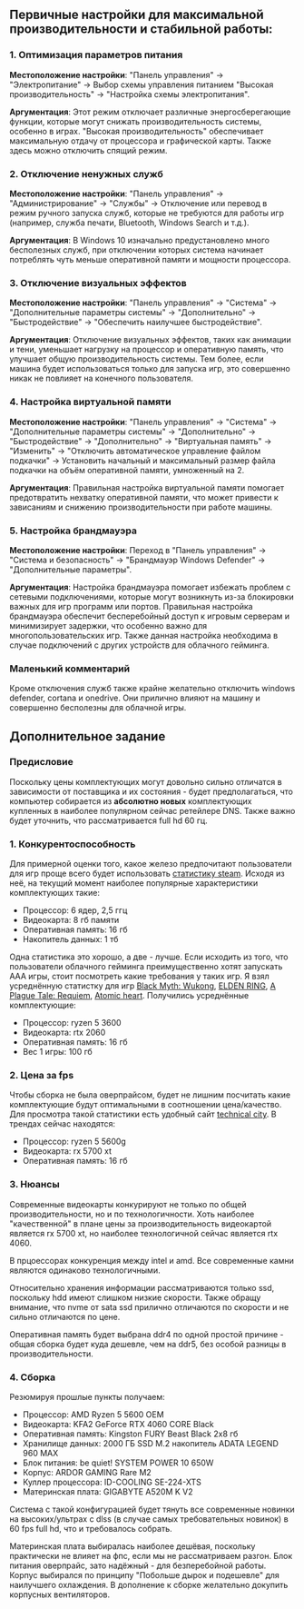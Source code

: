 ## Первичные настройки для максимальной производительности и стабильной работы:

### 1. Оптимизация параметров питания

**Местоположение настройки**: "Панель управления" -> "Электропитание" -> Выбор схемы управления питанием "Высокая производительность" -> "Настройка схемы электропитания".

**Аргументация**: Этот режим отключает различные энергосберегающие функции, которые могут снижать производительность системы, особенно в играх. "Высокая производительность" обеспечивает максимальную отдачу от процессора и графической карты. Также здесь можно отключить спящий режим.

### 2. Отключение ненужных служб

**Местоположение настройки**: "Панель управления" -> "Администрирование" -> "Службы" -> Отключение или перевод в режим ручного запуска служб, которые не требуются для работы игр (например, служба печати, Bluetooth, Windows Search и т.д.).

**Аргументация**: В Windows 10 изначально предустановлено много бесполезных служб, при отключении которых система начинает потреблять чуть меньше оперативной памяти и мощности процессора.

### 3. Отключение визуальных эффектов

**Местоположение настройки**: "Панель управления" -> "Система" -> "Дополнительные параметры системы" -> "Дополнительно" -> "Быстродействие" -> "Обеспечить наилучшее быстродействие".

**Аргументация**: Отключение визуальных эффектов, таких как анимации и тени, уменьшает нагрузку на процессор и оперативную память, что улучшает общую производительность системы. Тем более, если машина будет использоваться только для запуска игр, это совершенно никак не повлияет на конечного пользователя.

### 4. Настройка виртуальной памяти

**Местоположение настройки**: "Панель управления" -> "Система" -> "Дополнительные параметры системы" -> "Дополнительно" -> "Быстродействие" -> "Дополнительно" -> "Виртуальная память" -> "Изменить" -> "Отключить автоматическое управление файлом подкачки" -> Установить начальный и максимальный размер файла подкачки на объём оперативной памяти, умноженный на 2.

**Аргументация**: Правильная настройка виртуальной памяти помогает предотвратить нехватку оперативной памяти, что может привести к зависаниям и снижению производительности при работе машины.

### 5. Настройка брандмауэра

**Местоположение настройки**: Переход в "Панель управления" -> "Система и безопасность" -> "Брандмауэр Windows Defender" -> "Дополнительные параметры".

**Аргументация**: Настройка брандмауэра помогает избежать проблем с сетевыми подключениями, которые могут возникнуть из-за блокировки важных для игр программ или портов. Правильная настройка брандмауэра обеспечит бесперебойный доступ к игровым серверам и минимизирует задержки, что особенно важно для многопользовательских игр. Также данная настройка необходима в случае подключений с других устройств для облачного гейминга.

### Маленький комментарий

Кроме отключения служб также крайне желательно отключить windows defender, cortana и onedrive. Они прилично влияют на машину и совершенно бесполезны для облачной игры.

## Дополнительное задание

### Предисловие

Поскольку цены комплектующих могут довольно сильно отличатся в зависимости от поставщика и их состояния - будет предполагаться, что компьютер собирается из **абсолютно новых** комплектующих купленных в наиболее популярном сейчас ретейлере DNS. Также важно будет уточнить, что рассматривается full hd 60 гц.

### 1. Конкурентоспособность

Для примерной оценки того, какое железо предпочитают пользователи для игр проще всего будет использовать [статистику steam](https://store.steampowered.com/hwsurvey/). Исходя из неё, на текущий момент наиболее популярные характеристики комплектующих такие:

- Процессор: 6 ядер, 2,5 ггц
- Видеокарта: 8 гб памяти
- Оперативная память: 16 гб
- Накопитель данных: 1 тб

Одна статистика это хорошо, а две - лучше. Если исходить из того, что пользователи облачного гейминга преимущественно хотят запускать ААА игры, стоит посмотреть какие требования у таких игр. Я взял усреднённую статистку для игр [Black Myth: Wukong](https://store.steampowered.com/app/2358720/Black_Myth_Wukong/), [ELDEN RING](https://store.steampowered.com/app/1245620/ELDEN_RING/), [A Plague Tale: Requiem](https://store.steampowered.com/app/1182900/A_Plague_Tale_Requiem/), [Atomic heart](https://atomicheart.vkplay.ru/). Получились усреднённые комплектующие:

- Процессор: ryzen 5 3600
- Видеокарта: rtx 2060
- Оперативная память: 16 гб
- Вес 1 игры: 100 гб

### 2. Цена за fps

Чтобы сборка не была оверпрайсом, будет не лишним посчитать какие комплектующие будут оптимальными в соотношении цена/качество. Для просмотра такой статистики есть удобный сайт [technical city](https://technical.city/ru). В трендах сейчас находятся:

- Процессор: ryzen 5 5600g
- Видеокарта: rx 5700 xt
- Оперативная память: 16 гб

### 3. Нюансы

Современные видеокарты конкурируют не только по общей производительности, но и по технологичности. Хоть наиболее "качественной" в плане цены за производительность видеокартой является rx 5700 xt, но наиболее технологичной сейчас является rtx 4060.

В прцоессорах конкуренция между intel и amd. Все современные камни являются одинаково технологичными.

Относительно хранения информации рассматриваются только ssd, поскольку hdd имеют слишком низкие скорости. Также обращу внимание, что nvme от sata ssd прилично отличаются по скорости и не сильно отличаются по цене.

Оперативная память будет выбрана ddr4 по одной простой причине - общая сборка будет куда дешевле, чем на ddr5, без особой разницы в производительности.

### 4. Сборка

Резюмируя прошлые пункты получаем:

- Процессор: AMD Ryzen 5 5600 OEM
- Видеокарта: KFA2 GeForce RTX 4060 CORE Black
- Оперативная память: Kingston FURY Beast Black 2x8 гб
- Хранилище данных: 2000 ГБ SSD M.2 накопитель ADATA LEGEND 960 MAX
- Блок питания: be quiet! SYSTEM POWER 10 650W
- Корпус: ARDOR GAMING Rare M2
- Куллер процессора: ID-COOLING SE-224-XTS
- Материнская плата: GIGABYTE A520M K V2

Система с такой конфигурацией будет тянуть все современные новинки на высоких/ультрах с dlss (в случае самых требовательных новинок) в 60 fps full hd, что и требовалось собрать.

Материнская плата выбиралась наиболее дешёвая, поскольку практически не влияет на фпс, если мы не рассматриваем разгон. Блок питания оверпрайс, зато надёжный - для безперебойной работы. Корпус выбирался по принципу "Побольше дырок и подешевле" для наилучшего охлаждения. В дополнение к сборке желательно докупить корпусных вентиляторов.
